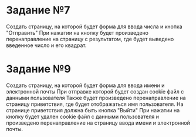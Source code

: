 # Задание №7

Создать страницу, на которой будет форма для ввода числа
и кнопка "Отправить"
При нажатии на кнопку будет произведено
перенаправление на страницу с результатом, где будет
выведено введенное число и его квадрат.

# Задание №9
Создать страницу, на которой будет форма для ввода имени
и электронной почты
При отправке которой будет создан cookie файл с данными
пользователя
Также будет произведено перенаправление на страницу
приветствия, где будет отображаться имя пользователя.
На странице приветствия должна быть кнопка "Выйти"
При нажатии на кнопку будет удален cookie файл с данными
пользователя и произведено перенаправление на страницу
ввода имени и электронной почты.
